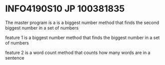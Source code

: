# INFO4190S10 JP 100381835

The master program is a is a biggest number method that finds the second biggest number in a set of numbers

feature 1 is a biggest number method that finds the biggest number in a set of numbers

feature 2 is a word count method that counts how many words are in a sentence
